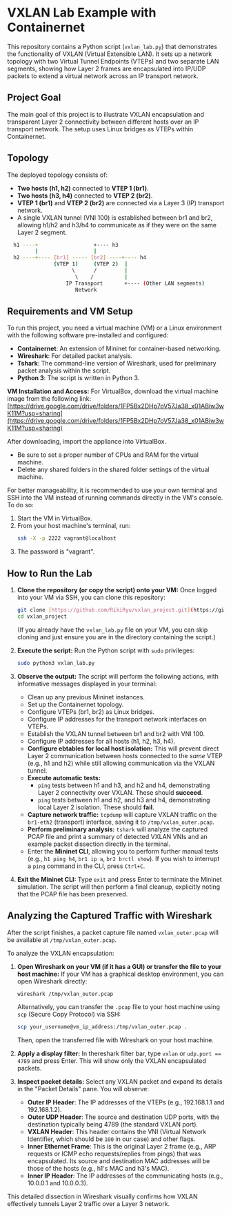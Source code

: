 # VXLAN Lab Example with Containernet

This repository contains a Python script (`vxlan_lab.py`) that demonstrates the functionality of VXLAN (Virtual Extensible LAN). It sets up a network topology with two Virtual Tunnel Endpoints (VTEPs) and two separate LAN segments, showing how Layer 2 frames are encapsulated into IP/UDP packets to extend a virtual network across an IP transport network.

## Project Goal

The main goal of this project is to illustrate VXLAN encapsulation and transparent Layer 2 connectivity between different hosts over an IP transport network. The setup uses Linux bridges as VTEPs within Containernet.

## Topology

The deployed topology consists of:
* **Two hosts (h1, h2)** connected to **VTEP 1 (br1)**.
* **Two hosts (h3, h4)** connected to **VTEP 2 (br2)**.
* **VTEP 1 (br1)** and **VTEP 2 (br2)** are connected via a Layer 3 (IP) transport network.
* A single VXLAN tunnel (VNI 100) is established between br1 and br2, allowing h1/h2 and h3/h4 to communicate as if they were on the same Layer 2 segment.

```bash
  h1 ----+                  +---- h3
         |                  |
  h2 ----+---- [br1] ----- [br2] ----+---- h4
               (VTEP 1)     (VTEP 2)  |
                     \      /         |
                      \    /          |
                   IP Transport       +---- (Other LAN segments)
                      Network
```

## Requirements and VM Setup

To run this project, you need a virtual machine (VM) or a Linux environment with the following software pre-installed and configured:

* **Containernet**: An extension of Mininet for container-based networking.
* **Wireshark**: For detailed packet analysis.
* **Tshark**: The command-line version of Wireshark, used for preliminary packet analysis within the script.
* **Python 3**: The script is written in Python 3.

**VM Installation and Access:**
For VirtualBox, download the virtual machine image from the following link:
[https://drive.google.com/drive/folders/1FP5Bx2DHp7oV57Ja38_x01ABiw3wK11M?usp=sharing](https://drive.google.com/drive/folders/1FP5Bx2DHp7oV57Ja38_x01ABiw3wK11M?usp=sharing)

After downloading, import the appliance into VirtualBox.
* Be sure to set a proper number of CPUs and RAM for the virtual machine.
* Delete any shared folders in the shared folder settings of the virtual machine.

For better manageability, it is recommended to use your own terminal and SSH into the VM instead of running commands directly in the VM's console. To do so:
1.  Start the VM in VirtualBox.
2.  From your host machine's terminal, run:
    ```bash
    ssh -X -p 2222 vagrant@localhost
    ```
3.  The password is "vagrant".

## How to Run the Lab

1.  **Clone the repository (or copy the script) onto your VM:**
    Once logged into your VM via SSH, you can clone this repository:
    ```bash
    git clone [https://github.com/RikiRyu/vxlan_project.git](https://github.com/RikiRyu/vxlan_project.git)
    cd vxlan_project
    ```
    (If you already have the `vxlan_lab.py` file on your VM, you can skip cloning and just ensure you are in the directory containing the script.)

2.  **Execute the script:**
    Run the Python script with `sudo` privileges:
    ```bash
    sudo python3 vxlan_lab.py
    ```

3.  **Observe the output:**
    The script will perform the following actions, with informative messages displayed in your terminal:
    * Clean up any previous Mininet instances.
    * Set up the Containernet topology.
    * Configure VTEPs (br1, br2) as Linux bridges.
    * Configure IP addresses for the transport network interfaces on VTEPs.
    * Establish the VXLAN tunnel between br1 and br2 with VNI 100.
    * Configure IP addresses for all hosts (h1, h2, h3, h4).
    * **Configure ebtables for local host isolation:** This will prevent direct Layer 2 communication between hosts connected to the *same* VTEP (e.g., h1 and h2) while still allowing communication via the VXLAN tunnel.
    * **Execute automatic tests:**
        * `ping` tests between h1 and h3, and h2 and h4, demonstrating Layer 2 connectivity over VXLAN. These should **succeed**.
        * `ping` tests between h1 and h2, and h3 and h4, demonstrating local Layer 2 isolation. These should **fail**.
    * **Capture network traffic:** `tcpdump` will capture VXLAN traffic on the `br1-eth2` (transport) interface, saving it to `/tmp/vxlan_outer.pcap`.
    * **Perform preliminary analysis:** `tshark` will analyze the captured PCAP file and print a summary of detected VXLAN VNIs and an example packet dissection directly in the terminal.
    * Enter the **Mininet CLI**, allowing you to perform further manual tests (e.g., `h1 ping h4`, `br1 ip a`, `br2 brctl show`). If you wish to interrupt a `ping` command in the CLI, press `Ctrl+C`.

4.  **Exit the Mininet CLI:**
    Type `exit` and press Enter to terminate the Mininet simulation. The script will then perform a final cleanup, explicitly noting that the PCAP file has been preserved.

## Analyzing the Captured Traffic with Wireshark

After the script finishes, a packet capture file named `vxlan_outer.pcap` will be available at `/tmp/vxlan_outer.pcap`.

To analyze the VXLAN encapsulation:

1.  **Open Wireshark on your VM (if it has a GUI) or transfer the file to your host machine:**
    If your VM has a graphical desktop environment, you can open Wireshark directly:
    ```bash
    wireshark /tmp/vxlan_outer.pcap
    ```
    Alternatively, you can transfer the `.pcap` file to your host machine using `scp` (Secure Copy Protocol) via SSH:
    ```bash
    scp your_username@vm_ip_address:/tmp/vxlan_outer.pcap .
    ```
    Then, open the transferred file with Wireshark on your host machine.

2.  **Apply a display filter:**
    In thereshark filter bar, type `vxlan` or `udp.port == 4789` and press Enter. This will show only the VXLAN encapsulated packets.

3.  **Inspect packet details:**
    Select any VXLAN packet and expand its details in the "Packet Details" pane. You will observe:
    * **Outer IP Header**: The IP addresses of the VTEPs (e.g., 192.168.1.1 and 192.168.1.2).
    * **Outer UDP Header**: The source and destination UDP ports, with the destination typically being 4789 (the standard VXLAN port).
    * **VXLAN Header**: This header contains the VNI (Virtual Network Identifier, which should be `100` in our case) and other flags.
    * **Inner Ethernet Frame**: This is the original Layer 2 frame (e.g., ARP requests or ICMP echo requests/replies from pings) that was encapsulated. Its source and destination MAC addresses will be those of the hosts (e.g., h1's MAC and h3's MAC).
    * **Inner IP Header**: The IP addresses of the communicating hosts (e.g., 10.0.0.1 and 10.0.0.3).

This detailed dissection in Wireshark visually confirms how VXLAN effectively tunnels Layer 2 traffic over a Layer 3 network.
